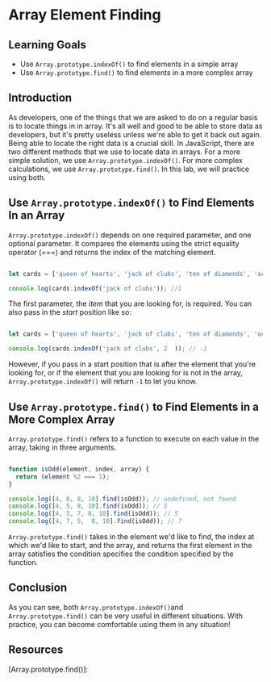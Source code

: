# Array Element Finding

## Learning Goals

- Use `Array.prototype.indexOf()` to find elements in a simple array
- Use `Array.prototype.find()` to find elements in a more complex array

## Introduction

As developers, one of the things that we are asked to do on a regular basis is to locate things in in array. It's all well and good to be able to store data as developers, but it's pretty useless unless we're able to get it back out again. Being able to locate the right data is a crucial skill. In JavaScript, there are two different methods that we use to locate data in arrays. For a more simple solution, we use `Array.prototype.indexOf()`. For more complex calculations, we use `Array.prototype.find()`. In this lab, we will practice using both. 

## Use `Array.prototype.indexOf()` to Find Elements In an Array

`Array.prototype.indexOf()` depends on one required parameter, and one optional parameter. It compares the elements using the strict equality operator (===) and returns the index of the matching element. 

```js

let cards = ['queen of hearts', 'jack of clubs', 'ten of diamonds', 'ace of spades'];

console.log(cards.indexOf('jack of clubs')); //1

```

The first parameter, the _item_ that you are looking for, is required. You can also pass in the _start_ position like so:

```js

let cards = ['queen of hearts', 'jack of clubs', 'ten of diamonds', 'ace of spades'];

console.log(cards.indexOf('jack of clubs', 2  )); // -1 

```

However, if you pass in a start position that is after the element that you're looking for, or if the element that you are looking for is not in the array, `Array.prototype.indexOf()` will return `-1` to let you know. 

## Use `Array.prototype.find()` to Find Elements in a More Complex Array

`Array.prototype.find()` refers to a function to execute on each value in the array, taking in three arguments. 

```js

function isOdd(element, index, array) {
  return (element %2 === 1);
}

console.log([4, 6, 8, 10].find(isOdd)); // undefined, not found
console.log([4, 5, 8, 10].find(isOdd)); // 5
console.log([4, 5, 7, 8, 10].find(isOdd)); // 5
console.log([4, 7, 5,  8, 10].find(isOdd)); // 7
```

`Array.prototype.find()` takes in the element we'd like to find, the index at which we'd like to start, and the array, and returns the first element in the array satisfies the condition specifies the condition specified by the function. 


## Conclusion

As you can see, both `Array.prototype.indexOf()`and `Array.prototype.find()` can be very useful in different situations. With practice, you can become comfortable using them in any situation!

## Resources
[Array.prototype.indexOf()]:https://developer.mozilla.org/en-US/docs/Web/JavaScript/Reference/Global_Objects/Array/indexOf
[Array.prototype.find()]: